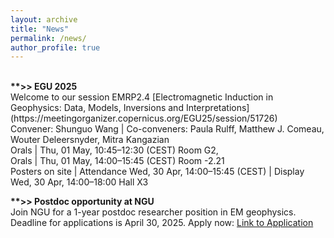 ```yaml
---
layout: archive
title: "News" 
permalink: /news/ 
author_profile: true
---
```


<br>
<b>**>> EGU 2025</b> <br>
Welcome to our session EMRP2.4
[Electromagnetic Induction in Geophysics: Data, Models, Inversions and Interpretations](https://meetingorganizer.copernicus.org/EGU25/session/51726)
<br> Convener: Shunguo Wang | Co-conveners: Paula Rulff, Matthew J. Comeau, Wouter Deleersnyder, Mitra Kangazian
<br> Orals | Thu, 01 May, 10:45–12:30 (CEST) Room G2, 
<br> Orals | Thu, 01 May, 14:00–15:45 (CEST) Room -2.21
<br> Posters on site | Attendance Wed, 30 Apr, 14:00–15:45 (CEST) | Display Wed, 30 Apr, 14:00–18:00 Hall X3
<br style="line-height: 1;">


<b>**>> Postdoc opportunity at NGU </b> <br>
Join NGU for a 1-year postdoc researcher position in EM geophysics. Deadline for applications is April 30, 2025.
Apply now: [Link to Application](https://lnkd.in/d4KkVUgZ)

<br>
